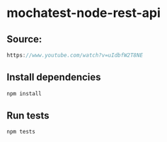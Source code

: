 # mochatest-node-rest-api
## Source: 
```js
https://www.youtube.com/watch?v=uIdbfW2T8NE
```

## Install dependencies

```js
npm install
```

## Run tests

```js
npm tests
```